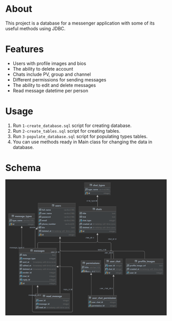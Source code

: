 # About

This project is a database for a messenger application with some of its useful methods using JDBC.

# Features

- Users with profile images and bios
- The ability to delete account
- Chats include PV, group and channel
- Different permissions for sending messages
- The ability to edit and delete messages
- Read message datetime per person

# Usage

1. Run `1-create_database.sql` script for creating database.
2. Run `2-create_tables.sql` script for creating tables.
3. Run `3-populate_database.sql` script for populating types tables.
4. You can use methods ready in Main class for changing the data in database.

# Schema

![Shelmossenger diagram](./shelmossenger_diagram.png)